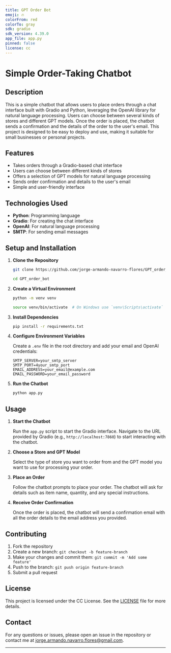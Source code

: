 ```yaml
---
title: GPT Order Bot
emoji: 🔥
colorFrom: red
colorTo: gray
sdk: gradio
sdk_version: 4.39.0
app_file: app.py
pinned: false
license: cc
---
```


# Simple Order-Taking Chatbot

## Description

This is a simple chatbot that allows users to place orders through a chat interface built with Gradio and Python, leveraging the OpenAI library for natural language processing. Users can choose between several kinds of stores and different GPT models. Once the order is placed, the chatbot sends a confirmation and the details of the order to the user's email. This project is designed to be easy to deploy and use, making it suitable for small businesses or personal projects.

## Features

- Takes orders through a Gradio-based chat interface
- Users can choose between different kinds of stores
- Offers a selection of GPT models for natural language processing
- Sends order confirmation and details to the user's email
- Simple and user-friendly interface

## Technologies Used

- **Python**: Programming language
- **Gradio**: For creating the chat interface
- **OpenAI**: For natural language processing
- **SMTP**: For sending email messages

## Setup and Installation

1. **Clone the Repository**

   ```sh
   git clone https://github.com/jorge-armando-navarro-flores/GPT_order_bot.git

   cd GPT_order_bot
   ```

2. **Create a Virtual Environment**

   ```sh
   python -m venv venv

   source venv/bin/activate  # On Windows use `venv\Scripts\activate`
   ```

3. **Install Dependencies**

   ```sh
   pip install -r requirements.txt
   ```

4. **Configure Environment Variables**

   Create a `.env` file in the root directory and add your email and OpenAI credentials:

   ```env
   SMTP_SERVER=your_smtp_server
   SMTP_PORT=4your_smtp_port
   EMAIL_ADDRESS=your_email@example.com
   EMAIL_PASSWORD=your_email_password
   ```

5. **Run the Chatbot**

   ```sh
   python app.py
   ```

## Usage

1. **Start the Chatbot**

   Run the `app.py` script to start the Gradio interface. Navigate to the URL provided by Gradio (e.g., `http://localhost:7860`) to start interacting with the chatbot.

2. **Choose a Store and GPT Model**

   Select the type of store you want to order from and the GPT model you want to use for processing your order.

3. **Place an Order**

   Follow the chatbot prompts to place your order. The chatbot will ask for details such as item name, quantity, and any special instructions.

4. **Receive Order Confirmation**

   Once the order is placed, the chatbot will send a confirmation email with all the order details to the email address you provided.

## Contributing

1. Fork the repository
2. Create a new branch: `git checkout -b feature-branch`
3. Make your changes and commit them: `git commit -m 'Add some feature'`
4. Push to the branch: `git push origin feature-branch`
5. Submit a pull request

## License

This project is licensed under the CC License. See the [LICENSE](LICENSE) file for more details.

## Contact

For any questions or issues, please open an issue in the repository or contact me at [jorge.armando.navarro.flores@gmail.com](mailto:jorge.armando.navarro.flores@gmail.com).

---
